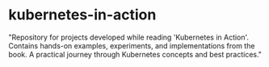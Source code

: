 # kubernetes-in-action
"Repository for projects developed while reading 'Kubernetes in Action'. Contains hands-on examples, experiments, and implementations from the book. A practical journey through Kubernetes concepts and best practices."
